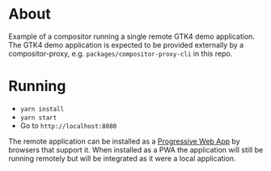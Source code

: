 About
=

Example of a compositor running a single remote GTK4 demo application. The GTK4 demo application is expected to be
provided externally by a compositor-proxy, e.g. `packages/compositor-proxy-cli` in this repo.

Running
=

- `yarn install`
- `yarn start`
- Go to `http://localhost:8080`

The remote application can be installed as a [Progressive Web App](https://en.wikipedia.org/wiki/Progressive_web_app) by browsers that support it.
When installed as a PWA the application will still be running remotely but will be integrated as it were a local application.

